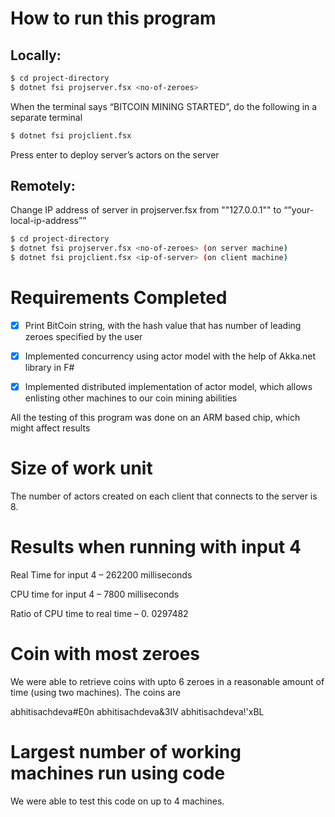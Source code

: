 

# How to run this program 

## Locally:
```bash
$ cd project-directory
$ dotnet fsi projserver.fsx <no-of-zeroes>
```
When the terminal says “BITCOIN MINING STARTED”, do the following in a separate terminal
```bash
$ dotnet fsi projclient.fsx
```
Press enter to deploy server’s actors on the server


## Remotely:

Change IP address of server in projserver.fsx from ""127.0.0.1"" to “”your-local-ip-address””
```bash
$ cd project-directory
$ dotnet fsi projserver.fsx <no-of-zeroes> (on server machine)
$ dotnet fsi projclient.fsx <ip-of-server> (on client machine)
```
# Requirements Completed

- [X] Print BitCoin string, with the hash value that has number of leading zeroes
    specified by the user
    
- [X] Implemented concurrency using actor model with the help of Akka.net library in F#
    
- [X] Implemented distributed implementation of actor model, which allows enlisting other machines to our coin mining abilities
    
All the testing of this program was done on an ARM based chip, which might affect results

# Size of work unit

The number of actors created on each client that connects to the server is 8.

# Results when running with input 4

Real Time for input 4 – 262200 milliseconds

CPU time for input 4 – 7800 milliseconds

Ratio of CPU time to real time – 0. 0297482

# Coin with most zeroes 

We were able to retrieve coins with upto 6 zeroes in a reasonable amount of time (using
two machines). The coins are 


abhitisachdeva#E0n
abhitisachdeva&3IV
abhitisachdeva!'xBL


# Largest number of working machines run using code 

We were able to test this code on up to 4 machines.


